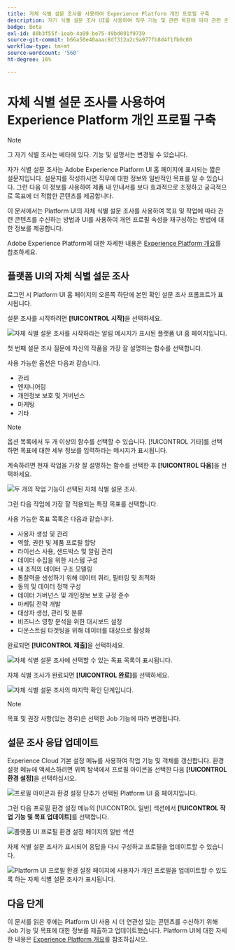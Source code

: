 ```yaml
---
title: 자체 식별 설문 조사를 사용하여 Experience Platform 개인 프로필 구축
description: 자기 식별 설문 조사 UI를 사용하여 직무 기능 및 관련 목표에 따라 관련 콘텐츠를 수신하는 방법에 대해 알아봅니다.
badge: Beta
exl-id: 80b3f55f-1eab-4a99-be75-49bd091f9739
source-git-commit: b66a50e40aaac8df312a2c9a977fb8d4f1fb0c80
workflow-type: tm+mt
source-wordcount: '560'
ht-degree: 16%

---
```


# 자체 식별 설문 조사를 사용하여 Experience Platform 개인 프로필 구축

>[!NOTE]
>
>그 자기 식별 조사는 베타에 있다. 기능 및 설명서는 변경될 수 있습니다.

자가 식별 설문 조사는 Adobe Experience Platform UI 홈 페이지에 표시되는 짧은 설문지입니다. 설문지를 작성하시면 직무에 대한 정보와 일반적인 목표를 알 수 있습니다. 그런 다음 이 정보를 사용하여 제품 내 안내서를 보다 효과적으로 조정하고 궁극적으로 목표에 더 적합한 콘텐츠를 제공합니다.

이 문서에서는 Platform UI의 자체 식별 설문 조사를 사용하여 목표 및 작업에 따라 관련 콘텐츠를 수신하는 방법과 UI를 사용하여 개인 프로필 속성을 재구성하는 방법에 대한 정보를 제공합니다.

Adobe Experience Platform에 대한 자세한 내용은 [Experience Platform 개요](home.md)를 참조하세요.

## 플랫폼 UI의 자체 식별 설문 조사

로그인 시 Platform UI 홈 페이지의 오른쪽 하단에 본인 확인 설문 조사 프롬프트가 표시됩니다.

설문 조사를 시작하려면 **[!UICONTROL 시작]**&#x200B;을 선택하세요.

![자체 식별 설문 조사를 시작하라는 알림 메시지가 표시된 플랫폼 UI 홈 페이지입니다.](./images/survey/survey-prompt.png)

첫 번째 설문 조사 질문에 자신의 작품을 가장 잘 설명하는 함수를 선택합니다.

사용 가능한 옵션은 다음과 같습니다.

* 관리
* 엔지니어링
* 개인정보 보호 및 거버넌스
* 마케팅
* 기타

>[!NOTE]
>
>옵션 목록에서 두 개 이상의 함수를 선택할 수 있습니다. [!UICONTROL 기타]를 선택하면 목표에 대한 세부 정보를 입력하라는 메시지가 표시됩니다.

계속하려면 현재 작업을 가장 잘 설명하는 함수를 선택한 후 **[!UICONTROL 다음]**&#x200B;을 선택하세요.

![두 개의 작업 기능이 선택된 자체 식별 설문 조사.](./images/survey/select-functions.png)

그런 다음 작업에 가장 잘 적용되는 특정 목표를 선택합니다.

사용 가능한 목표 목록은 다음과 같습니다.

* 사용자 생성 및 관리
* 역할, 권한 및 제품 프로필 할당
* 라이선스 사용, 샌드박스 및 알림 관리
* 데이터 수집을 위한 시스템 구성
* 내 조직의 데이터 구조 모델링
* 통찰력을 생성하기 위해 데이터 쿼리, 필터링 및 최적화
* 동의 및 데이터 정책 구성
* 데이터 거버넌스 및 개인정보 보호 규정 준수
* 마케팅 전략 개발
* 대상자 생성, 관리 및 분류
* 비즈니스 영향 분석을 위한 대시보드 설정
* 다운스트림 타겟팅을 위해 데이터를 대상으로 활성화

완료되면 **[!UICONTROL 제출]**&#x200B;을 선택하세요.

![자체 식별 설문 조사에 선택할 수 있는 목표 목록이 표시됩니다.](./images/survey/select-objectives.png)

자체 식별 조사가 완료되면 **[!UICONTROL 완료]**&#x200B;를 선택하세요.

![자체 식별 설문 조사의 마지막 확인 단계입니다.](./images/survey/survey-complete.png)

>[!NOTE]
>
>목표 및 권장 사항(있는 경우)은 선택한 Job 기능에 따라 변경됩니다.

## 설문 조사 응답 업데이트

Experience Cloud 기본 설정 메뉴를 사용하여 작업 기능 및 객체를 갱신합니다. 환경 설정 메뉴에 액세스하려면 위쪽 탐색에서 프로필 아이콘을 선택한 다음 **[!UICONTROL 환경 설정]**&#x200B;을 선택하십시오.

![프로필 아이콘과 환경 설정 단추가 선택된 Platform UI 홈 페이지입니다.](./images/survey/preferences.png)

그런 다음 프로필 환경 설정 메뉴의 [!UICONTROL 일반] 섹션에서 **[!UICONTROL 작업 기능 및 목표 업데이트]**&#x200B;를 선택합니다.

![플랫폼 UI 프로필 환경 설정 페이지의 일반 섹션](./images/survey/update.png)

자체 식별 설문 조사가 표시되어 응답을 다시 구성하고 프로필을 업데이트할 수 있습니다.

![Platform UI 프로필 환경 설정 페이지에 사용자가 개인 프로필을 업데이트할 수 있도록 하는 자체 식별 설문 조사가 표시됩니다.](./images/survey/new-survey.png)

## 다음 단계

이 문서를 읽은 후에는 Platform UI 사용 시 더 연관성 있는 콘텐츠를 수신하기 위해 Job 기능 및 목표에 대한 정보를 제출하고 업데이트했습니다. Platform UI에 대한 자세한 내용은 [Experience Platform 개요](home.md)를 참조하십시오.
